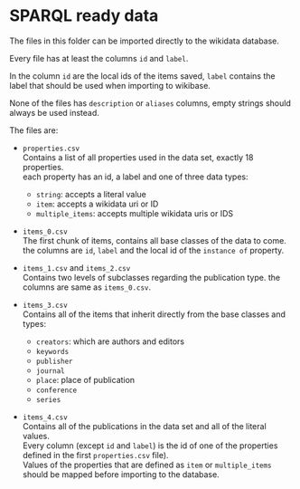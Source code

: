 # SPARQL ready data
The files in this folder can be imported directly to the wikidata database.


Every file has at least the columns `id` and `label`.

In the column `id` are the local ids of the items saved, `label` contains the label that should be used when importing
to wikibase.

None of the files has `description` or `aliases` columns, empty strings should always be used instead.

The files are:

- `properties.csv` \
Contains a list of all properties used in the data set, exactly 18 properties. \
each property has an id, a label and one of three data types:
  - `string`: accepts a literal value
  - `item`: accepts a wikidata uri or ID
  - `multiple_items`: accepts multiple wikidata uris or IDS

- `items_0.csv` \
The first chunk of items, contains all base classes of the data to come. the columns are `id`, `label` and the local id of the `instance of` property.

- `items_1.csv` and `items_2.csv` \
Contains two levels of subclasses regarding the publication type. the columns are same as `items_0.csv`.

- `items_3.csv` \
Contains all of the items that inherit directly from the base classes and types:
  - `creators`: which are authors and editors
  - `keywords`
  - `publisher`
  - `journal`
  - `place`: place of publication
  - `conference`
  - `series`


- `items_4.csv` \
Contains all of the publications in the data set and all of the literal values.\
Every column (except `id` and `label`) is the id of one of the properties defined in the first `properties.csv` file). \
Values of the properties that are defined as `item` or `multiple_items` should be mapped before importing to the database.
